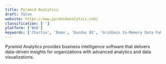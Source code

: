 ```yaml
---
title: Pyramid Analytics
draft: false 
website: https://www.pyramidanalytics.com/
classification: ['']
platform: ['Web']
keywords: ['Chartio', 'Domo', 'Dundas BI', 'GridGain In-Memory Data Fabric', 'InsightSquared', 'Looker', 'Microsoft Power BI', 'Power BI For Office 365', 'Qlikview', 'Salesforce Analytics', 'Sisense', 'TIBCO Spotfire', 'Tableau', 'Tableau Desktop', 'Tableau Online', 'TapClicks', 'Zoho Analytics']
---
```

Pyramid Analytics provides business intelligence software that delivers data-driven insights for organizations with advanced analytics and data visualizations.